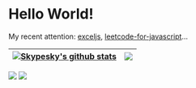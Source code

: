 # Hello World!

My recent attention: [exceljs](https://github.com/exceljs/exceljs), [leetcode-for-javascript](https://github.com/skypesky/leetcode-for-javascript)...

| <a href="https://github.com/skypesky"><img align="center" src="https://github-readme-stats.vercel.app/api?username=skypesky&show_icons=true&include_all_commits=true&theme=buefy&hide_border=true" alt="Skypesky's github stats" /></a> | <a href="https://github.com/skypesky"><img align="center" src="https://github-readme-stats.vercel.app/api/top-langs/?username=skypesky&layout=compact&theme=buefy&hide_border=true" /></a> |
| ------------- | ------------- |

![](https://komarev.com/ghpvc/?username=skypesky) <a href="https://www.paypal.com/paypalme/skypesky" target="_blank"><img src="https://img.shields.io/badge/Donate-PayPal-ff3f59.svg"/></a>
